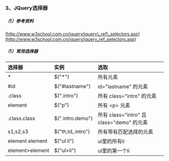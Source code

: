 ### 3、JQuery选择器

##### （1）参考资料

[http://www.w3school.com.cn/jquery/jquery\_ref\_selectors.asp](http://www.w3school.com.cn/jquery/jquery_ref_selectors.asp)

##### （1）常用选择器

| 选择器 | 实例 | 选取 |
| :--- | :--- | :--- |
| \* | $\("\*"\) | 所有元素 |
| \#id | $\("\#lastname"\) | id="lastname" 的元素 |
| .class | $\(".intro"\) | 所有 class="intro" 的元素 |
| element | $\("p"\) | 所有 &lt;p&gt; 元素 |
| .class.class | $\(".intro.demo"\) | 所有 class="intro" 且 class="demo" 的元素 |
| s1,s2,s3 | $\("th,td,.intro"\) | 所有带有匹配选择的元素 |
| element element | $\("ul li"\) | ul里的所有li |
| element&gt;element | $\("ul&gt;li"\) | ul里的第一个li |



